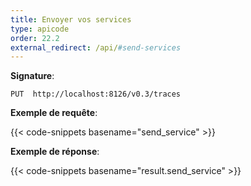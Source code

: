 ```yaml
---
title: Envoyer vos services
type: apicode
order: 22.2
external_redirect: /api/#send-services
---
```


**Signature**:

`PUT  http://localhost:8126/v0.3/traces`

**Exemple de requête**:

{{< code-snippets basename="send_service" >}}

**Exemple de réponse**:

{{< code-snippets basename="result.send_service" >}}

